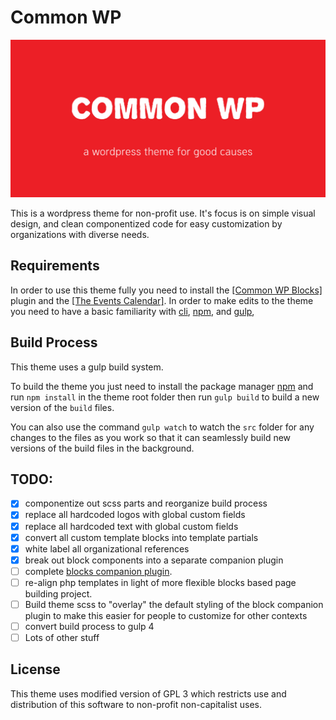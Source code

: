 # Common WP

![](./assets/images/github.jpg)

This is a wordpress theme for non-profit use. It's focus is on simple visual design, and clean componentized code for easy customization by organizations with diverse needs.

## Requirements

In order to use this theme fully you need to install the [[Common WP Blocks]](https://github.com/jcklpe/common-wp-blocks) plugin and the [[The Events Calendar]](https://wordpress.org/plugins/the-events-calendar/). In order to make edits to the theme you need to have a basic familiarity with [cli](https://www.youtube.com/watch?v=4RPtJ9UyHS0&t=), [npm](https://www.npmjs.com/), and [gulp](https://gulpjs.com/), 

## Build Process

This theme uses a gulp build system. 

To build the theme you just need to install the package manager [npm](https://www.npmjs.com/) and run `npm install` in the theme root folder then run `gulp build` to build a new version of the `build` files.

You can also use the command `gulp watch` to watch the `src` folder for any changes to the files as you work so that it can seamlessly build new versions of the build files in the background.

## TODO:

- [x] componentize out scss parts and reorganize build process
- [x] replace all hardcoded logos with global custom fields
- [x] replace all hardcoded text with global custom fields
- [x] convert all custom template blocks into template partials
- [x] white label all organizational references
- [x] break out block components into a separate companion plugin
- [ ] complete [blocks companion plugin](https://github.com/jcklpe/common-wp-blocks). 
- [ ] re-align php templates in light of more flexible blocks based page building project.
- [ ] Build theme scss to "overlay" the default styling of the block companion plugin to make this easier for people to customize for other contexts
- [ ] convert build process to gulp 4
- [ ] Lots of other stuff

## License

This theme uses modified version of GPL 3 which restricts use and distribution of this software to non-profit non-capitalist uses.
